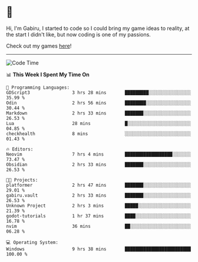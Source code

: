 # 🐀

Hi, I'm Gabiru, I started to code so I could bring my game ideas to reality, at the start I didn't like, but now coding is one of my passions.

Check out my games [here](https://gabiru.art/projetos/)!

---

<!--START_SECTION:waka-->
![Code Time](http://img.shields.io/badge/Code%20Time-614%20hrs%2047%20mins-blue)

📊 **This Week I Spent My Time On** 

```text
💬 Programming Languages: 
GDScript3                3 hrs 28 mins       █████████░░░░░░░░░░░░░░░░   35.99 % 
Odin                     2 hrs 56 mins       ████████░░░░░░░░░░░░░░░░░   30.44 % 
Markdown                 2 hrs 33 mins       ███████░░░░░░░░░░░░░░░░░░   26.53 % 
Lua                      28 mins             █░░░░░░░░░░░░░░░░░░░░░░░░   04.85 % 
checkhealth              8 mins              ░░░░░░░░░░░░░░░░░░░░░░░░░   01.43 % 

🔥 Editors: 
Neovim                   7 hrs 4 mins        ██████████████████░░░░░░░   73.47 % 
Obsidian                 2 hrs 33 mins       ███████░░░░░░░░░░░░░░░░░░   26.53 % 

🐱‍💻 Projects: 
platformer               2 hrs 47 mins       ███████░░░░░░░░░░░░░░░░░░   29.01 % 
gabiru.vault             2 hrs 33 mins       ███████░░░░░░░░░░░░░░░░░░   26.53 % 
Unknown Project          2 hrs 3 mins        █████░░░░░░░░░░░░░░░░░░░░   21.39 % 
godot-tutorials          1 hr 37 mins        ████░░░░░░░░░░░░░░░░░░░░░   16.78 % 
nvim                     36 mins             ██░░░░░░░░░░░░░░░░░░░░░░░   06.28 % 

💻 Operating System: 
Windows                  9 hrs 38 mins       █████████████████████████   100.00 % 
```


<!--END_SECTION:waka-->
